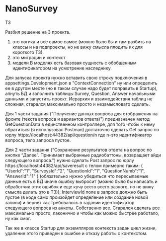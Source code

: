 # NanoSurvey
ТЗ

Разбил решение на 3 проекта.
1. это логика и все самое самое (можно было бы и там разбить на классы и на подпроекты, но не вижу смысла плодить их для короткого ТЗ).
2. это миграции и контекст
3. модели
В моделях есть базовая сущность с обобщенным идентификатором на усмотрение наследнику.

Для запуска проекта нужно вставить свою строку подключения в appsettings.Development.json в "ContextConnection" ну или определить ее в другом месте (но в таком случае надо будет поправить в Startup), апнуть БД и заполнить таблицы Survey, Question, Answer начальными данными и запустить проект.
Иерархия и взаимодействия таблиц не сложная, старался максимально просто и незамысловато сделать.

Для 1 части задания ("Получение данных вопроса для отображения на фронте (текста вопроса и вариантов ответа)") предназначен метод GetQuestionData в единственном контроллере, для того чтобы к нему обратиться (я использовал Postman) достаточно сделать Get запрос по юрлу https://localhost:44382/api/question/n где n-это идентификатор вопроса, тело запроса пустое.

Для 2 части задания ("Сохранение результатов ответа на вопрос по кнопке “Далее”. Принимает выбранные радиобаттоны, возвращает айди следующего вопроса.") нужно сделать Post запрос по юрлу https://localhost:44382/api/saveresult с телом примерно таким: {
    "UserId":"1",
    "SurveysId":"2",
    "QuestionId":"1",
    "QuestionNumb":"1",
    "AnswerId":"1"
} (обязательно нужно убедиться что пересылаемые данные есть в БД иначе ошибку выбросит (можно было бы написать и обработчик этих ошибок и еще кучу всего всего разного, но не вижу смысла делать это в ТЗ)), InterviewId поле в запросе должно быть пустое (в коде само произойдет определение или создание новой записи) и вернет как требовалось в задании идентификатор следующего вопроса из анкеты.
Собственно все. Старался сделать все максимально просто, лаконично и чтобы как можно быстрее работало, ну как смог.

Так же в классе Startup для экземпляров контекста задан цикл жизни, удаление этого приведен к ошибке и отказу работы с контекстом.
